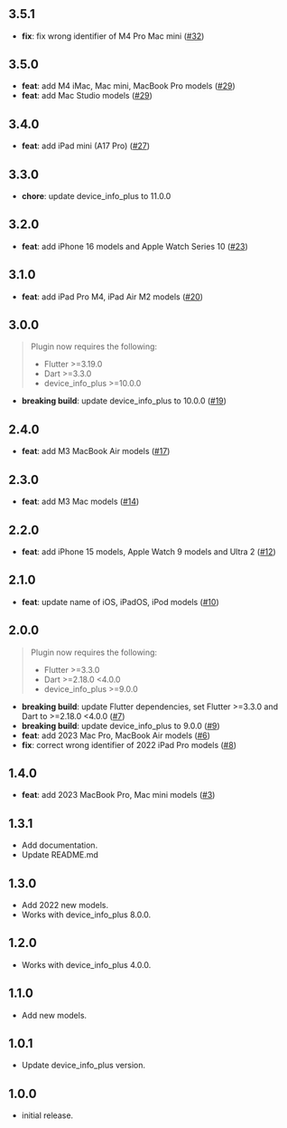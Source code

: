 #

## 3.5.1

- **fix**: fix wrong identifier of M4 Pro Mac mini ([#32](https://github.com/kyle-seongwoo-jun/flutter_apple_product_name/pull/32))

## 3.5.0

- **feat**: add M4 iMac, Mac mini, MacBook Pro models ([#29](https://github.com/kyle-seongwoo-jun/flutter_apple_product_name/pull/29))
- **feat**: add Mac Studio models ([#29](https://github.com/kyle-seongwoo-jun/flutter_apple_product_name/pull/29))

## 3.4.0

- **feat**: add iPad mini (A17 Pro) ([#27](https://github.com/kyle-seongwoo-jun/flutter_apple_product_name/pull/27))

## 3.3.0

- **chore**: update device_info_plus to 11.0.0

## 3.2.0

- **feat**: add iPhone 16 models and Apple Watch Series 10 ([#23](https://github.com/kyle-seongwoo-jun/flutter_apple_product_name/pull/23))

## 3.1.0

- **feat**: add iPad Pro M4, iPad Air M2 models ([#20](https://github.com/kyle-seongwoo-jun/flutter_apple_product_name/pull/20))

## 3.0.0

> Plugin now requires the following:
>
> - Flutter >=3.19.0
> - Dart >=3.3.0
> - device_info_plus >=10.0.0

- **breaking build**: update device_info_plus to 10.0.0 ([#19](https://github.com/kyle-seongwoo-jun/flutter_apple_product_name/pull/19))

## 2.4.0

- **feat**: add M3 MacBook Air models ([#17](https://github.com/kyle-seongwoo-jun/flutter_apple_product_name/pull/17))

## 2.3.0

- **feat**: add M3 Mac models ([#14](https://github.com/kyle-seongwoo-jun/flutter_apple_product_name/pull/14))

## 2.2.0

- **feat**: add iPhone 15 models, Apple Watch 9 models and Ultra 2 ([#12](https://github.com/kyle-seongwoo-jun/flutter_apple_product_name/pull/12))

## 2.1.0

- **feat**: update name of iOS, iPadOS, iPod models ([#10](https://github.com/kyle-seongwoo-jun/flutter_apple_product_name/pull/10))

## 2.0.0

> Plugin now requires the following:
>
> - Flutter >=3.3.0
> - Dart >=2.18.0 <4.0.0
> - device_info_plus >=9.0.0

- **breaking build**: update Flutter dependencies, set Flutter >=3.3.0 and Dart to >=2.18.0 <4.0.0 ([#7](https://github.com/kyle-seongwoo-jun/flutter_apple_product_name/pull/7))
- **breaking build**: update device_info_plus to 9.0.0 ([#9](https://github.com/kyle-seongwoo-jun/flutter_apple_product_name/pull/9))
- **feat**: add 2023 Mac Pro, MacBook Air models ([#6](https://github.com/kyle-seongwoo-jun/flutter_apple_product_name/pull/6))
- **fix**: correct wrong identifier of 2022 iPad Pro models ([#8](https://github.com/kyle-seongwoo-jun/flutter_apple_product_name/pull/8))

## 1.4.0

- **feat**: add 2023 MacBook Pro, Mac mini models ([#3](https://github.com/kyle-seongwoo-jun/flutter_apple_product_name/pull/3))

## 1.3.1

- Add documentation.
- Update README.md

## 1.3.0

- Add 2022 new models.
- Works with device_info_plus 8.0.0.

## 1.2.0

- Works with device_info_plus 4.0.0.

## 1.1.0

- Add new models.

## 1.0.1

- Update device_info_plus version.

## 1.0.0

- initial release.
